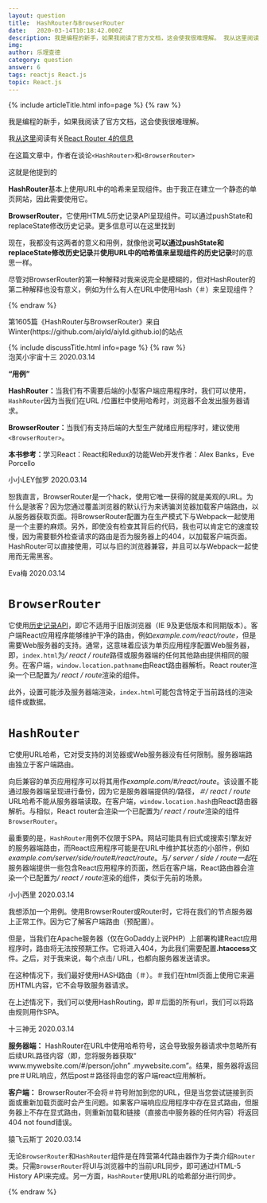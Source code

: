 ```yaml
---
layout: question
title:  HashRouter与BrowserRouter
date:   2020-03-14T10:18:42.000Z
description: 我是编程的新手，如果我阅读了官方文档，这会使我很难理解。 我从这里阅读有关React Router 4的信息在这篇文章中，作者在谈论<HashRo...
img: 
author: 乐理查德
category: question
answer: 6
tags: reactjs React.js
topic: React.js
---
```

<div class="article-root">
  <div class="article">
    {% include articleTitle.html info=page %}
    {% raw %}
    <div class="article-content"><p><font style="vertical-align: inherit;"><font style="vertical-align: inherit;">我是编程的新手，如果我阅读了官方文档，这会使我很难理解。 </font></font></p>

<p><font style="vertical-align: inherit;"><font style="vertical-align: inherit;">我</font><a href="https://medium.com/@djoepramono/react-router-4-gotchas-2ecd1282de65" rel="noreferrer"><font style="vertical-align: inherit;">从这里</font></a><font style="vertical-align: inherit;">阅读有关</font></font><a href="https://medium.com/@djoepramono/react-router-4-gotchas-2ecd1282de65" rel="noreferrer"><font style="vertical-align: inherit;"><font style="vertical-align: inherit;">React Router 4的信息</font></font></a></p>

<p><font style="vertical-align: inherit;"><font style="vertical-align: inherit;">在这篇文章中，作者在谈论</font></font><code>&lt;HashRouter&gt;</code><font style="vertical-align: inherit;"><font style="vertical-align: inherit;">和</font></font><code>&lt;BrowserRouter&gt;</code></p>

<p><font style="vertical-align: inherit;"><font style="vertical-align: inherit;">这就是他提到的 </font></font></p>

<p><strong><font style="vertical-align: inherit;"><font style="vertical-align: inherit;">HashRouter</font></font></strong><font style="vertical-align: inherit;"><font style="vertical-align: inherit;">基本上使用URL中的哈希来呈现组件。</font><font style="vertical-align: inherit;">由于我正在建立一个静态的单页网站，因此需要使用它。</font></font></p>

<p><strong><font style="vertical-align: inherit;"><font style="vertical-align: inherit;">BrowserRouter</font></font></strong><font style="vertical-align: inherit;"><font style="vertical-align: inherit;">，它使用HTML5历史记录API呈现组件。</font><font style="vertical-align: inherit;">可以通过pushState和replaceState修改历史记录。</font><font style="vertical-align: inherit;">更多信息可以在这里找到</font></font></p>

<p><font style="vertical-align: inherit;"><font style="vertical-align: inherit;">现在，我都没有这两者的意义和用例，就像他说</font></font><strong><font style="vertical-align: inherit;"><font style="vertical-align: inherit;">可以通过pushState和replaceState修改历史记录</font></font></strong><font style="vertical-align: inherit;"><font style="vertical-align: inherit;">并</font><strong><font style="vertical-align: inherit;">使用URL中的哈希值来呈现组件的</font></strong><strong><font style="vertical-align: inherit;">历史记录</font></strong><font style="vertical-align: inherit;">时的意思一样。</font></font><strong><font style="vertical-align: inherit;"></font></strong></p>

<p><font style="vertical-align: inherit;"><font style="vertical-align: inherit;">尽管对BrowserRouter的第一种解释对我来说完全是模糊的，但对HashRouter的第二种解释也没有意义，例如为什么有人在URL中使用Hash（＃）来呈现组件？ </font></font></p></div>
    {% endraw %}
  </div>
  <p class="winter_mark">第1605篇《HashRouter与BrowserRouter》来自Winter(https://github.com/aiyld/aiyld.github.io)的站点</p>
  <div class="discuss-wrapper">
    {% include discussTitle.html info=page %}
    {% raw %}
    <div class="discuss-list">
    <div class="discuss-item">
        <div class="discuss-parent">
          <div class="discuss-meta">
            <span class="discuss-user">泡芙小宇宙十三</span>
            <span class="discuss-time">2020.03.14</span>
          </div>
          <div class="discuss-comment"><p><strong><font style="vertical-align: inherit;"><font style="vertical-align: inherit;">“用例”</font></font></strong></p>

<p><strong><font style="vertical-align: inherit;"><font style="vertical-align: inherit;">HashRouter：</font></font></strong><font style="vertical-align: inherit;"><font style="vertical-align: inherit;">当我们有不需要后端的小型客户端应用程序时，我们可以使用，</font></font><code>HashRouter</code><font style="vertical-align: inherit;"><font style="vertical-align: inherit;">因为当我们在URL /位置栏中使用哈希时，浏览器不会发出服务器请求。</font></font></p>

<p><strong><font style="vertical-align: inherit;"><font style="vertical-align: inherit;">BrowserRouter：</font></font></strong><font style="vertical-align: inherit;"><font style="vertical-align: inherit;">当我们有支持后端的大型生产就绪应用程序时，建议使用</font></font><code>&lt;BrowserRouter&gt;</code><font style="vertical-align: inherit;"><font style="vertical-align: inherit;">。</font></font></p>

<p><strong><font style="vertical-align: inherit;"><font style="vertical-align: inherit;">本书参考：</font></font></strong><font style="vertical-align: inherit;"><font style="vertical-align: inherit;">学习React：React和Redux的功能Web开发作者：Alex Banks，Eve Porcello</font></font></p></div>
        </div></div><div class="discuss-item">
        <div class="discuss-parent">
          <div class="discuss-meta">
            <span class="discuss-user">小小LEY伽罗</span>
            <span class="discuss-time">2020.03.14</span>
          </div>
          <div class="discuss-comment"><p><font style="vertical-align: inherit;"><font style="vertical-align: inherit;">恕我直言，BrowserRouter是一个hack，使用它唯一获得的就是美观的URL。</font><font style="vertical-align: inherit;">为什么是骇客？</font><font style="vertical-align: inherit;">因为您通过覆盖浏览器的默认行为来诱骗浏览器加载客户端路由，以从服务器获取页面。</font><font style="vertical-align: inherit;">将BrowserRouter配置为在生产模式下与Webpack一起使用是一个主要的麻烦。</font><font style="vertical-align: inherit;">另外，即使没有检查其背后的代码，我也可以肯定它的速度较慢，因为需要额外检查请求的路由是否为服务器上的404，以加载客户端页面。</font><font style="vertical-align: inherit;">HashRouter可以直接使用，可以与旧的浏览器兼容，并且可以与Webpack一起使用而无需黑客。</font></font></p></div>
        </div></div><div class="discuss-item">
        <div class="discuss-parent">
          <div class="discuss-meta">
            <span class="discuss-user">Eva梅</span>
            <span class="discuss-time">2020.03.14</span>
          </div>
          <div class="discuss-comment"><h1><code>BrowserRouter</code></h1>

<p><font style="vertical-align: inherit;"><font style="vertical-align: inherit;">它使用</font></font><a href="https://developer.mozilla.org/en-US/docs/Web/API/History_API" rel="noreferrer"><font style="vertical-align: inherit;"><font style="vertical-align: inherit;">历史记录API</font></font></a><font style="vertical-align: inherit;"><font style="vertical-align: inherit;">，即它不适用于旧版浏览器（IE 9及更低版本和同期版本）。</font><font style="vertical-align: inherit;">客户端React应用程序能够维护干净的路由，例如</font></font><em><font style="vertical-align: inherit;"><font style="vertical-align: inherit;">example.com/react/route，</font></font></em><font style="vertical-align: inherit;"><font style="vertical-align: inherit;">但是需要Web服务器的支持。</font><font style="vertical-align: inherit;">通常，这意味着应该为单页应用程序配置Web服务器，即，</font></font><code>index.html</code><font style="vertical-align: inherit;"><font style="vertical-align: inherit;">为</font></font><em><font style="vertical-align: inherit;"><font style="vertical-align: inherit;">/ react / route</font></font></em><font style="vertical-align: inherit;"><font style="vertical-align: inherit;">路径或服务器端的任何其他路由提供相同的服务。</font><font style="vertical-align: inherit;">在客户端，</font></font><code>window.location.pathname</code><font style="vertical-align: inherit;"><font style="vertical-align: inherit;">由React路由器解析。</font><font style="vertical-align: inherit;">React router渲染一个已配置为</font></font><em><font style="vertical-align: inherit;"><font style="vertical-align: inherit;">/ react / route</font></font></em><font style="vertical-align: inherit;"><font style="vertical-align: inherit;">渲染的组件</font><font style="vertical-align: inherit;">。</font></font></p>

<p><font style="vertical-align: inherit;"><font style="vertical-align: inherit;">此外，设置可能涉及服务器端渲染，</font></font><code>index.html</code><font style="vertical-align: inherit;"><font style="vertical-align: inherit;">可能包含特定于当前路线的渲染组件或数据。</font></font></p>

<h1><code>HashRouter</code></h1>

<p><font style="vertical-align: inherit;"><font style="vertical-align: inherit;">它使用URL哈希，它对受支持的浏览器或Web服务器没有任何限制。</font><font style="vertical-align: inherit;">服务器端路由独立于客户端路由。</font></font></p>

<p><font style="vertical-align: inherit;"><font style="vertical-align: inherit;">向后兼容的单页应用程序可以将其用作</font></font><em><font style="vertical-align: inherit;"><font style="vertical-align: inherit;">example.com/#/react/route</font></font></em><font style="vertical-align: inherit;"><font style="vertical-align: inherit;">。</font><font style="vertical-align: inherit;">该设置不能通过服务器端呈现进行备份，因为它是服务器端提供的</font></font><em><font style="vertical-align: inherit;"><font style="vertical-align: inherit;">/</font></font></em><font style="vertical-align: inherit;"><font style="vertical-align: inherit;">路径，</font></font><em><font style="vertical-align: inherit;"><font style="vertical-align: inherit;">＃/ react / route</font></font></em><font style="vertical-align: inherit;"><font style="vertical-align: inherit;"> URL哈希不能从服务器端读取。</font><font style="vertical-align: inherit;">在客户端，</font></font><code>window.location.hash</code><font style="vertical-align: inherit;"><font style="vertical-align: inherit;">由React路由器解析。</font><font style="vertical-align: inherit;">与</font><font style="vertical-align: inherit;">相似，</font><font style="vertical-align: inherit;">React router会渲染一个已配置为</font></font><em><font style="vertical-align: inherit;"><font style="vertical-align: inherit;">/ react / route</font></font></em><font style="vertical-align: inherit;"><font style="vertical-align: inherit;">渲染的组件</font></font><code>BrowserRouter</code><font style="vertical-align: inherit;"><font style="vertical-align: inherit;">。</font></font></p>

<p><font style="vertical-align: inherit;"><font style="vertical-align: inherit;">最重要的是，</font></font><code>HashRouter</code><font style="vertical-align: inherit;"><font style="vertical-align: inherit;">用例不仅限于SPA。</font><font style="vertical-align: inherit;">网站可能具有旧式或搜索引擎友好的服务器端路由，而React应用程序可能是在URL中维护其状态的小部件，例如</font></font><em><font style="vertical-align: inherit;"><font style="vertical-align: inherit;">example.com/server/side/route#/react/route</font></font></em><font style="vertical-align: inherit;"><font style="vertical-align: inherit;">。</font><font style="vertical-align: inherit;">与</font></font><em><font style="vertical-align: inherit;"><font style="vertical-align: inherit;">/ server / side / route一起</font></font></em><font style="vertical-align: inherit;"><font style="vertical-align: inherit;">在服务器端提供一些包含React应用程序的页面</font><font style="vertical-align: inherit;">，然后在客户端，React路由器会渲染一个已配置为</font></font><em><font style="vertical-align: inherit;"><font style="vertical-align: inherit;">/ react / route</font></font></em><font style="vertical-align: inherit;"><font style="vertical-align: inherit;">渲染的组件</font><font style="vertical-align: inherit;">，类似于先前的场景。</font></font></p></div>
        </div></div><div class="discuss-item">
        <div class="discuss-parent">
          <div class="discuss-meta">
            <span class="discuss-user">小小西里</span>
            <span class="discuss-time">2020.03.14</span>
          </div>
          <div class="discuss-comment"><p><font style="vertical-align: inherit;"><font style="vertical-align: inherit;">我想添加一个用例。</font><font style="vertical-align: inherit;">使用BrowserRouter或Router时，它将在我们的节点服务器上正常工作。</font><font style="vertical-align: inherit;">因为它了解客户端路由（预配置）。</font></font></p>

<p><font style="vertical-align: inherit;"><font style="vertical-align: inherit;">但是，当我们在Apache服务器（仅在GoDaddy上说PHP）上部署构建React应用程序时，路由将无法按预期工作。</font><font style="vertical-align: inherit;">它将进入404，为此我们需要配置</font></font><strong><font style="vertical-align: inherit;"><font style="vertical-align: inherit;">.htaccess</font></font></strong><font style="vertical-align: inherit;"><font style="vertical-align: inherit;">文件。</font><font style="vertical-align: inherit;">之后，对于我来说，每个点击/ URL，也都向服务器发送请求。</font></font></p>

<p><font style="vertical-align: inherit;"><font style="vertical-align: inherit;">在这种情况下，我们最好使用HASH路由（＃）。</font><font style="vertical-align: inherit;">＃我们在html页面上使用它来遍历HTML内容，它不会导致服务器请求。</font></font></p>

<p><font style="vertical-align: inherit;"><font style="vertical-align: inherit;">在上述情况下，我们可以使用HashRouting，即＃后面的所有url，我们可以将路由规则用作SPA。</font></font></p></div>
        </div></div><div class="discuss-item">
        <div class="discuss-parent">
          <div class="discuss-meta">
            <span class="discuss-user">十三神无</span>
            <span class="discuss-time">2020.03.14</span>
          </div>
          <div class="discuss-comment"><p><strong><font style="vertical-align: inherit;"><font style="vertical-align: inherit;">服务器端：</font></font></strong><font style="vertical-align: inherit;"><font style="vertical-align: inherit;"> HashRouter在URL中使用哈希符号，这会导致服务器请求中忽略所有后续URL路径内容（即，您将服务器获取“ www.mywebsite.com/#/person/john” .mywebsite.com”。结果，服务器将返回pre＃URL响应，然后post＃路径将由您的客户端react应用解析。</font></font></p>

<p><strong><font style="vertical-align: inherit;"><font style="vertical-align: inherit;">客户端：</font></font></strong><font style="vertical-align: inherit;"><font style="vertical-align: inherit;"> BrowserRouter不会将＃符号附加到您的URL，但是当您尝试链接到页面或重新加载页面时会产生问题。</font><font style="vertical-align: inherit;">如果客户端响应应用程序中存在显式路由，但服务器上不存在显式路由，则重新加载和链接（直接击中服务器的任何内容）将返回404 not found错误。</font></font></p></div>
        </div></div><div class="discuss-item">
        <div class="discuss-parent">
          <div class="discuss-meta">
            <span class="discuss-user">猿飞云斯丁</span>
            <span class="discuss-time">2020.03.14</span>
          </div>
          <div class="discuss-comment"><p><font style="vertical-align: inherit;"><font style="vertical-align: inherit;">无论</font></font><code>BrowserRouter</code><font style="vertical-align: inherit;"><font style="vertical-align: inherit;">和</font></font><code>HashRouter</code><font style="vertical-align: inherit;"><font style="vertical-align: inherit;">组件是在阵营第4代路由器作为子类介绍</font></font><code>Router</code><font style="vertical-align: inherit;"><font style="vertical-align: inherit;">类。</font><font style="vertical-align: inherit;">只需</font></font><code>BrowserRouter</code><font style="vertical-align: inherit;"><font style="vertical-align: inherit;">将UI与浏览器中的当前URL同步，即可通过HTML-5 History API来完成。</font><font style="vertical-align: inherit;">另一方面，</font></font><code>HashRouter</code><font style="vertical-align: inherit;"><font style="vertical-align: inherit;">使用URL的哈希部分进行同步。</font></font></p></div>
        </div></div>
    </div>
    {% endraw %}
  </div>
<div>
